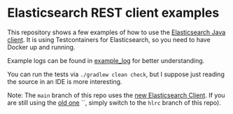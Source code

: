 # Elasticsearch REST client examples

This repository shows a few examples of how to use the [Elasticsearch Java
client](https://www.elastic.co/guide/en/elasticsearch/client/java-api-client/current/index.html).
It is using Testcontainers for Elasticsearch, so you need to have Docker
up and running.

Example logs can be found in [example_log](./example_log) for better understanding.

You can run the tests via `./gradlew clean check`, but I suppose just reading
the source in an IDE is more interesting.

Note: The `main` branch of this repo uses the [new Elasticsearch
Client](https://www.elastic.co/guide/en/elasticsearch/client/java-rest/current/index.html).
If you are still using the [old
one](https://www.elastic.co/guide/en/elasticsearch/client/java-rest/current/index.html)
``, simply switch to the `hlrc` branch of this repo).

